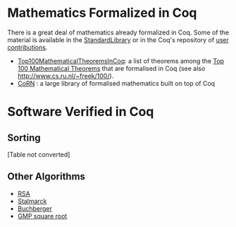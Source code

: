 Mathematics Formalized in Coq
=============================

There is a great deal of mathematics already formalized in Coq. Some of the material is available in the [StandardLibrary](StandardLibrary) or in the Coq's repository of [user contributions](http://coq.inria.fr/contribs-eng.html).

-   [Top100MathematicalTheoremsInCoq](Top100MathematicalTheoremsInCoq): a list of theorems among the [Top 100 Mathematical Theorems](Top100MathematicalTheorems) that are formalised in Coq (see also <http://www.cs.ru.nl/~freek/100/>).
-   [CoRN](CoRN) : a large library of formalised mathematics built on top of Coq

Software Verified in Coq
========================

Sorting
-------

\[Table not converted\]

Other Algorithms
----------------

-   [RSA](http://coq.inria.fr/contribs/RSA.html)
-   [Stalmarck](http://coq.inria.fr/contribs/Stalmarck.html)
-   [Buchberger](http://coq.inria.fr/contribs/Buchberger.html)
-   [GMP square root](http://en.scientificcommons.org/12723003)

